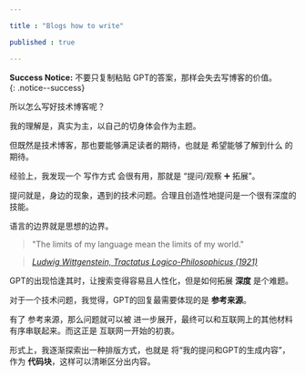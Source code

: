 ```yaml
---

title : "Blogs how to write"

published : true

---
```



**Success Notice:** 不要只复制粘贴 GPT的答案，那样会失去写博客的价值。  
{: .notice--success}


所以怎么写好技术博客呢？

我的理解是，真实为主，以自己的切身体会作为主题。

但既然是技术博客，那也要能够满足读者的期待，也就是 希望能够了解到什么 的期待。

经验上，我发现一个 写作方式 会很有用，那就是 “提问/观察 ➕ 拓展”。

提问就是，身边的现象，遇到的技术问题。合理且创造性地提问是一个很有深度的技能。

语言的边界就是思想的边界。

> "The limits of my language mean the limits of my world."  

> <cite><a href="https://en.wikiquote.org/wiki/Ludwig_Wittgenstein">Ludwig Wittgenstein, *Tractatus Logico-Philosophicus* (1921)</a></cite>

GPT的出现恰逢其时，让搜索变得容易且人性化，但是如何拓展 **深度** 是个难题。

对于一个技术问题，我觉得，GPT的回复最需要体现的是 **参考来源**。

有了 参考来源，那么问题就可以被 进一步展开，最终可以和互联网上的其他材料 有序串联起来。而这正是 互联网一开始的初衷。

形式上，我逐渐探索出一种排版方式，也就是 将“我的提问和GPT的生成内容”，作为 **代码块**，这样可以清晰区分出内容。